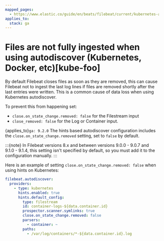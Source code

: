 ```yaml
---
mapped_pages:
  - https://www.elastic.co/guide/en/beats/filebeat/current/kubernetes-autodiscover.html
applies_to:
  stack: ga
---
```


# Files are not fully ingested when using autodiscover (Kubernetes, Docker, etc)[kube-foo]

By default Filebeat closes files as soon as they are removed, this can
cause Filebeat not to ingest the last log lines if files are removed
shortly after the last entries were written. This is a common cause of
data loss when using Kubernetes autodiscover.

To prevent this from happening set:
- `close.on_state_change.removed: false` for the Filestream input
- `close_removed: false` for the Log or Container input.

{applies_to}`ga: 9.2.0` The hints based autodiscover configuration includes the
`close.on_state_change.removed` setting, set to `false` by default.

:::{note}
In Filebeat versions 8.x and between versions 9.0.0 - 9.0.7 and
9.1.0 - 9.1.4, this setting isn't specified by default, so you must
add it to the configuration manually.
:::


Here is an example of setting `close.on_state_change.removed: false`
when using hints on Kubernetes:
```yaml
filebeat.autodiscover:
  providers:
    - type: kubernetes
      hints.enabled: true
      hints.default_config:
        type: filestream
        id: container-logs-${data.container.id}
        prospector.scanner.symlinks: true
        close.on_state_change.removed: false
        parsers:
          - container: ~
        paths:
          - /var/log/containers/*-${data.container.id}.log
```
